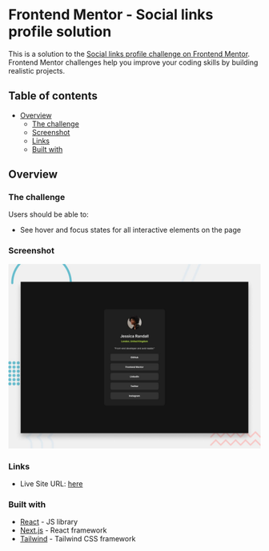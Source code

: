 # Frontend Mentor - Social links profile solution

This is a solution to the [Social links profile challenge on Frontend Mentor](https://www.frontendmentor.io/challenges/social-links-profile-UG32l9m6dQ). Frontend Mentor challenges help you improve your coding skills by building realistic projects. 

## Table of contents

- [Overview](#overview)
  - [The challenge](#the-challenge)
  - [Screenshot](#screenshot)
  - [Links](#links)
  - [Built with](#built-with)

## Overview

### The challenge

Users should be able to:

- See hover and focus states for all interactive elements on the page

### Screenshot

![Preview](./preview.jpg)

### Links

- Live Site URL: [here](https://social-profile-1emr.vercel.app/)

### Built with
- [React](https://reactjs.org/) - JS library
- [Next.js](https://nextjs.org/) - React framework
- [Tailwind](https://styled-components.com/) - Tailwind CSS framework
